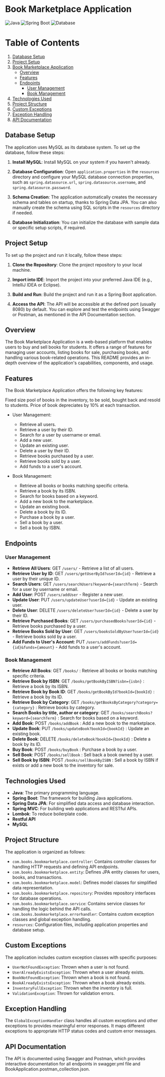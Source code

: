 
# Book Marketplace Application

![Java](https://img.shields.io/badge/Java-11-brightgreen)
![Spring Boot](https://img.shields.io/badge/Spring%20Boot-3.1.5-brightgreen)
![Database](https://img.shields.io/badge/MySQL-lightgrey?logo=mysql&style=plastic&logoColor=white&labelColor=blue)

# Table of Contents
1. [Database Setup](#database-setup)
2. [Project Setup](#project-setup)
3. [Book Marketplace Application](#book-marketplace-application)
   - [Overview](#overview)
   - [Features](#features)
   - [Endpoints](#endpoints)
      - [User Management](#user-management)
      - [Book Management](#book-management)
4. [Technologies Used](#technologies-used)
5. [Project Structure](#project-structure)
6. [Custom Exceptions](#custom-exceptions)
7. [Exception Handling](#exception-handling)
8. [API Documentation](#api-documentation)

## Database Setup

The application uses MySQL as its database system. To set up the database, follow these steps:

1. **Install MySQL**: Install MySQL on your system if you haven't already.

2. **Database Configuration**: Open `application.properties` in the `resources` directory and configure your MySQL database connection properties, such as `spring.datasource.url`, `spring.datasource.username`, and `spring.datasource.password`.

3. **Schema Creation**: The application automatically creates the necessary schema and tables on startup, thanks to Spring Data JPA. You can also manually create the schema using SQL scripts in the `resources` directory if needed.

4. **Database Initialization**: You can initialize the database with sample data or specific setup scripts, if required.

## Project Setup

To set up the project and run it locally, follow these steps:

1. **Clone the Repository**: Clone the project repository to your local machine.

2. **Import into IDE**: Import the project into your preferred Java IDE (e.g., IntelliJ IDEA or Eclipse).

3. **Build and Run**: Build the project and run it as a Spring Boot application.

4. **Access the API**: The API will be accessible at the defined port (usually 8080) by default. You can explore and test the endpoints using Swagger or Postman, as mentioned in the API Documentation section.

## Overview

The Book Marketplace Application is a web-based platform that enables users to buy and sell books for students. It offers a range of features for managing user accounts, listing books for sale, purchasing books, and handling various book-related operations. This README provides an in-depth overview of the application's capabilities, components, and usage.

## Features

The Book Marketplace Application offers the following key features:

Fixed size pool of books in the inventory, to be sold, bought back and resold to students. Price of book depreciates by 10% at each transaction.

- User Management:
  - Retrieve all users.
  - Retrieve a user by their ID.
  - Search for a user by username or email.
  - Add a new user.
  - Update an existing user.
  - Delete a user by their ID.
  - Retrieve books purchased by a user.
  - Retrieve books sold by a user.
  - Add funds to a user's account.

- Book Management:
  - Retrieve all books or books matching specific criteria.
  - Retrieve a book by its ISBN.
  - Search for books based on a keyword.
  - Add a new book to the marketplace.
  - Update an existing book.
  - Delete a book by its ID.
  - Purchase a book by a user.
  - Sell a book by a user.
  - Sell a book by ISBN.

## Endpoints

### User Management

- **Retrieve All Users**: GET `/users/` - Retrieve a list of all users.
- **Retrieve User by ID**: GET `/users/getUserById?userId={id}` - Retrieve a user by their unique ID.
- **Search Users**: GET `/users/searchUsers?keyword={searchTerm}` - Search for a user by username or email.
- **Add User**: POST `/users/addUser` - Register a new user.
- **Update User**: PUT `/users/updateUser?userId={id}` - Update an existing user.
- **Delete User**: DELETE `/users/deleteUser?userId={id}` - Delete a user by their ID.
- **Retrieve Purchased Books**: GET `/users/purchasedBooks?userId={id}` - Retrieve books purchased by a user.
- **Retrieve Books Sold by User**: GET `/users/booksSoldByUser?userId={id}` - Retrieve books sold by a user.
- **Add Funds to User's Account**: PUT `/users/addFunds?userId={id}&funds={amount}` - Add funds to a user's account.

### Book Management

- **Retrieve All Books**: GET `/books/` : Retrieve all books or books matching specific criteria.
- **Retrieve Book by ISBN**: GET `/books/getBookByISBN?isbn={isbn}` : Retrieve a book by its ISBN.
- **Retrieve Book by Book ID**: GET `/books/getBookById?bookId={bookId}` : Retrieve a book by its ID.
- **Retrieve Book by Category**: GET `/books/getBooksByCategory?category={category}` : Retrieve books by category.
- **Search Books by title, author or category**: GET `/books/searchBooks?keyword={searchTerm}` : Search for books based on a keyword.
- **Add Book**: POST `/books/addBook`          : Add a new book to the marketplace.
- **Update Book**: PUT `/books/updateBook?bookId={bookId}`    : Update an existing book.
- **Delete Book**: DELETE `/books/deleteBook?bookId={bookId}` : Delete a book by its ID.
- **Buy Book**: POST `/books/buyBook`         : Purchase a book by a user.
- **Sell Book**: POST `/books/sellBook`         : Sell back a book owned by a user.
- **Sell Book by ISBN**: POST `/books/sellBookByISBN`   : Sell a book by ISBN if exists or add a new book to the inventory for sale.

## Technologies Used

- **Java**: The primary programming language.
- **Spring Boot**: The framework for building Java applications.
- **Spring Data JPA**: For simplified data access and database interaction.
- **Spring MVC**: For building web applications and RESTful APIs.
- **Lombok**: To reduce boilerplate code.
- **Restful API**
- **MySQL**

## Project Structure

The application is organized as follows:

- `com.books.bookmarketplace.controller`: Contains controller classes for handling HTTP requests and defining API endpoints.
- `com.books.bookmarketplace.entity`: Defines JPA entity classes for users, books, and transactions.
- `com.books.bookmarketplace.model`: Defines model classes for simplified data representation.
- `com.books.bookmarketplace.repository`: Provides repository interfaces for database operations.
- `com.books.bookmarketplace.service`: Contains service classes for handling the logic behind the API calls.
- `com.books.bookmarketplace.errorhandler`: Contains custom exception classes and global exception handling.
- `resources`: Configuration files, including application properties and database setup.

## Custom Exceptions

The application includes custom exception classes with specific purposes:

- `UserNotFoundException`: Thrown when a user is not found.
- `UserAlreadyExistsException`: Thrown when a user already exists.
- `BookNotFoundException`: Thrown when a book is not found.
- `BookAlreadyExistsException`: Thrown when a book already exists.
- `InventoryFullException`: Thrown when the inventory is full.
- `ValidationException`: Thrown for validation errors.

## Exception Handling

The `GlobalExceptionHandler` class handles all custom exceptions and other exceptions to provides meaningful error responses. It maps different exceptions to appropriate HTTP status codes and custom error messages.

## API Documentation

The API is documented using Swagger and Postman, which provides interactive documentation for all endpoints in swagger.yml file and BookApplication.postman_collection.json.